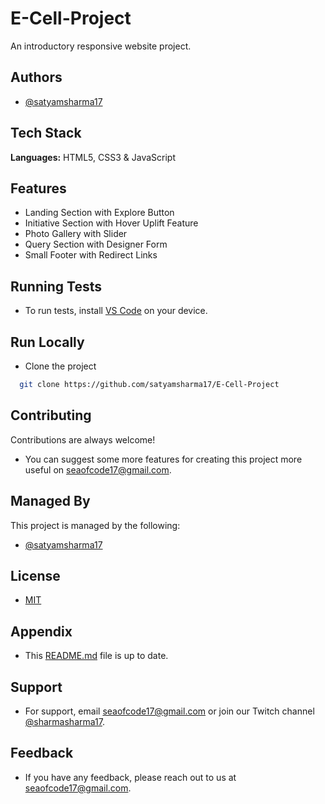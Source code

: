 # E-Cell-Project

An introductory responsive website project.

## Authors

- [@satyamsharma17](https://www.github.com/satyamsharma17)

## Tech Stack

**Languages:** HTML5, CSS3 & JavaScript

## Features

- Landing Section with Explore Button
- Initiative Section with Hover Uplift Feature
- Photo Gallery with Slider
- Query Section with Designer Form
- Small Footer with Redirect Links

## Running Tests

- To run tests, install [VS Code](https://code.visualstudio.com/) on your device.

## Run Locally

- Clone the project

```bash
  git clone https://github.com/satyamsharma17/E-Cell-Project
```

## Contributing

Contributions are always welcome!

- You can suggest some more features for creating this project more useful on seaofcode17@gmail.com.
  
## Managed By

This project is managed by the following:

- [@satyamsharma17](https://www.github.com/satyamsharma17)
  
## License

- [MIT](https://github.com/satyamsharma17/E-Cell-Project/blob/master/LICENSE)
  
## Appendix

- This [README.md](https://github.com/satyamsharma17/E-Cell-Project/blob/master/README.md) file is up to date.

## Support

- For support, email seaofcode17@gmail.com or join our Twitch channel [@sharmasharma17](https://www.twitch.tv/sharmasatyam17).

## Feedback

- If you have any feedback, please reach out to us at seaofcode17@gmail.com.
